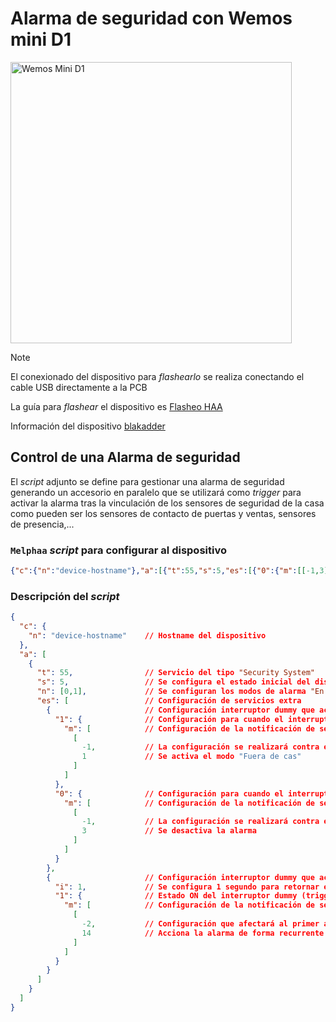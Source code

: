 # Alarma de seguridad con Wemos mini D1

<img src="https://templates.blakadder.com/assets/device_images/wemos_D1_Mini_ESP32.webp" alt="Wemos Mini D1" width="450"/>

> [!NOTE]
> El conexionado del dispositivo para _flashearlo_ se realiza conectando el cable USB directamente a la PCB
>
> La guía para _flashear_ el dispositivo es [Flasheo HAA](../docs/flash_haa.md)
>
> Información del dispositivo [blakadder](https://templates.blakadder.com/wemos_D1_Mini_ESP32.html)

## Control de una Alarma de seguridad

El _script_ adjunto se define para gestionar una alarma de seguridad generando un accesorio en paralelo que se utilizará como _trigger_ para activar la alarma tras la vinculación de los sensores de seguridad de la casa como pueden ser los sensores de contacto de puertas y ventas, sensores de presencia,...

### `Melphaa` _script_ para configurar al dispositivo

```json
{"c":{"n":"device-hostname"},"a":[{"t":55,"s":5,"es":[{"0":{"m":[[-1,3]]},"1":{"m":[[-1,1]]}},{"1":{"m":[[-2,16]]},"i":1}]}]}
```

### Descripción del _script_

```json
{
  "c": {
    "n": "device-hostname"    // Hostname del dispositivo
  },
  "a": [
    {
      "t": 55,                // Servicio del tipo "Security System"
      "s": 5,                 // Se configura el estado inicial del dispositivo como "el estado en el que se encontraba antes del reinicio (5)"
      "n": [0,1],             // Se configuran los modos de alarma "En casa" (0), "Fuera de Casa" (1) y "Noche" (2). Se obvia el modo "Desactivado" porque es lo mismo que "En casa"
      "es": [                 // Configuración de servicios extra
        {                     // Configuración interruptor dummy que actuará como cambio de estado en la alarma (Fuera de servicio y OFF), esto se hace para evitar la confirmación desde la App de Homekit
          "1": {              // Configuración para cuando el interruptor se encuentra en estado ON
            "m": [            // Configuración de la notificación de servicio
              [
                -1,           // La configuración se realizará contra el accesorio precedente, es decir, contra la alarma
                1             // Se activa el modo "Fuera de cas"
              ]
            ]
          },
          "0": {              // Configuración para cuando el interruptor se encuentra en estado OFF
            "m": [            // Configuración de la notificación de servicio
              [
                -1,           // La configuración se realizará contra el accesorio precente, es decir, contra la alarma
                3             // Se desactiva la alarma
              ]
            ]
          }
        },
        {                     // Configuración interruptor dummy que actuará como trigger de la alarma
          "i": 1,             // Se configura 1 segundo para retornar el interruptor dummy a OFF
          "1": {              // Estado ON del interruptor dummy (trigger)
            "m": [            // Configuración de la notificación de servicio
              [
                -2,           // Configuración que afectará al primer accesorio de la lista, es decir, la alarma
                14            // Acciona la alarma de forma recurrente hasta que se interactúa con la alarma a través de la App Casa
              ]
            ]
          }
        }
      ]
    }
  ]
}
```
